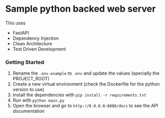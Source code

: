 # Sample python backed web server

This uses
- FastAPI
- Dependency Injection
- Clean Architecture
- Test Driven Development

### Getting Started
1. Rename the `.env.example` to `.env` and update the values (specially the PROJECT_ROOT)
2. Create a new virtual environment (check the Dockerfile for the python version to use)
3. Install the dependencies with `pip install -r requirements.txt`
4. Run with `python main.py`
5. Open the browser and go to `http://0.0.0.0:8888/docs` to see the API documentation